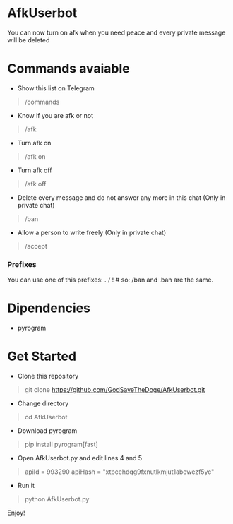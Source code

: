 # AfkUserbot
You can now turn on afk when you need peace and every private message will be deleted

# Commands avaiable
- Show this list on Telegram
> /commands
- Know if you are afk or not
> /afk
- Turn afk on 
> /afk on
- Turn afk off
> /afk off
- Delete every message and do not answer any more in this chat (Only in private chat)
> /ban
- Allow a person to write freely (Only in private chat)
> /accept
### Prefixes
You can use one of this prefixes: . / ! #
so: /ban and .ban are the same.

# Dipendencies
- pyrogram

# Get Started
- Clone this repository
> git clone https://github.com/GodSaveTheDoge/AfkUserbot.git
- Change directory
> cd AfkUserbot
- Download pyrogram
> pip install pyrogram[fast]
- Open AfkUserbot.py and edit lines 4 and 5
> apiId = 993290
> apiHash = "xtpcehdqg9fxnutlkmjut1abewezf5yc"
- Run it 
> python AfkUserbot.py

Enjoy!
